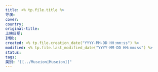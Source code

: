 ```yaml
---
title: <% tp.file.title %>
导演:
cover:
country:
original-title:
上映日期:
IMDb:
created: <% tp.file.creation_date("YYYY-MM-DD HH:mm:ss") %>
modified: <% tp.file.last_modified_date("YYYY-MM-DD HH:mm:ss") %>
status:
tags:
类别: "[[../Museion|Museion]]"
---
```

